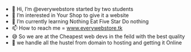 - 👋 Hi, I’m @everywebstore started by two students   
- 👀 I’m interested in Your Shop to give it a website
- 🌱 I’m currently learning Nothing Eat Five Star Do nothing 
- 📫 How to reach me = www.everywebstore.tk 
- 😅 So we are at the Cheapest web devs in the feild with the best quality 
- 🚗 we handle all the hustel from domain to hosting and getting it Online

<!---
everywebstore/everywebstore is a ✨ special ✨ repository because its `README.md` (this file) appears on your GitHub profile.
You can click the Preview link to take a look at your changes.
--->
